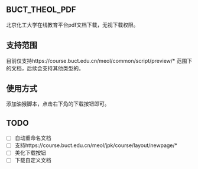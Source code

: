 ## BUCT_THEOL_PDF

北京化工大学在线教育平台pdf文档下载，无视下载权限。

## 支持范围

目前仅支持https://course.buct.edu.cn/meol/common/script/preview/* 范围下的文档，后续会支持其他类型的。

## 使用方式

添加油猴脚本，点击右下角的下载按钮即可。

## TODO

- [ ] 自动重命名文档
- [ ] 支持https://course.buct.edu.cn/meol/jpk/course/layout/newpage/*
- [ ] 美化下载按钮
- [ ] 下载自定义文档
